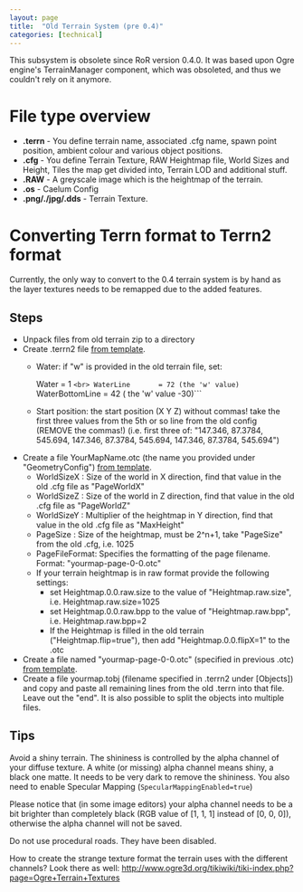 ```yaml
---
layout: page
title:  "Old Terrain System (pre 0.4)"
categories: [technical]
---
```


This subsystem is obsolete since RoR version 0.4.0.
It was based upon Ogre engine's TerrainManager component,
which was obsoleted, and thus we couldn't rely on it anymore.

# File type overview

-   **.terrn** - You define terrain name, associated .cfg name, spawn point position, ambient colour and various object positions.
-   **.cfg** - You define Terrain Texture, RAW Heightmap file, World Sizes and Height, Tiles the map get divided into, Terrain LOD and additional stuff.
-   **.RAW** - A greyscale image which is the heightmap of the terrain.
-   **.os** - Caelum Config
-   **.png/./jpg/.dds** - Terrain Texture.

# Converting Terrn format to Terrn2 format

Currently, the only way to convert to the 0.4 terrain system is by hand as the layer textures needs to be remapped due to the added features.

## Steps

* Unpack files from old terrain zip to a directory
* Create .terrn2 file [from template](terrn2-subsystem.html#terrain-2-terrn2-file-format).
    * Water: if "w" is provided in the old terrain file, set:

        Water           = 1                      ```<br>
        WaterLine       = 72 (the 'w' value)     ```<br>
        WaterBottomLine = 42 ( the 'w' value -30)```

    * Start position: the start position (X Y Z) without commas!
      take the first three values from the 5th or so line from the old config (REMOVE the commas!)
      (i.e. first three of: "147.346, 87.3784, 545.694, 147.346, 87.3784, 545.694, 147.346, 87.3784, 545.694")
* Create a file YourMapName.otc (the name you provided under "GeometryConfig") [from template](terrn2-subsystem.html#ogre-terrain-config-otc).
    -   WorldSizeX : Size of the world in X direction, find that value in the old .cfg file as "PageWorldX"
    -   WorldSizeZ : Size of the world in Z direction, find that value in the old .cfg file as "PageWorldZ"
    -   WorldSizeY : Multiplier of the heightmap in Y direction, find that value in the old .cfg file as "MaxHeight"
    -   PageSize : Size of the heightmap, must be 2^n+1, take "PageSize" from the old .cfg, i.e. 1025
    -   PageFileFormat: Specifies the formatting of the page filename. Format: "yourmap-page-0-0.otc"
    -   If your terrain heightmap is in raw format provide the following settings:
        -   set Heightmap.0.0.raw.size to the value of "Heightmap.raw.size", i.e. Heightmap.raw.size=1025
        -   set Heightmap.0.0.raw.bpp to the value of "Heightmap.raw.bpp", i.e. Heightmap.raw.bpp=2
        -   If the Heightmap is filled in the old terrain ("Heightmap.flip=true"), then add "Heightmap.0.0.flipX=1" to the .otc
* Create a file named "yourmap-page-0-0.otc" (specified in previous .otc) [from template](terrn2-subsystem.html#ogre-terrain-page-config-otc).
* Create a file yourmap.tobj (filename specified in .terrn2 under [Objects])
  and copy and paste all remaining lines from the old .terrn into that file.
  Leave out the "end". It is also possible to split the objects into multiple files.

## Tips

Avoid a shiny terrain. The shininess is controlled by the alpha channel of your diffuse texture.
A white (or missing) alpha channel means shiny, a black one matte. It needs to be very dark
to remove the shininess. You also need to enable Specular Mapping (```SpecularMappingEnabled=true```)

Please notice that (in some image editors) your alpha channel needs to be a bit brighter
than completely black (RGB value of \[1, 1, 1\] instead of \[0, 0, 0\]), otherwise
the alpha channel will not be saved.

Do not use procedural roads. They have been disabled.

How to create the strange texture format the terrain uses with the different channels?
Look there as well: <http://www.ogre3d.org/tikiwiki/tiki-index.php?page=Ogre+Terrain+Textures>

